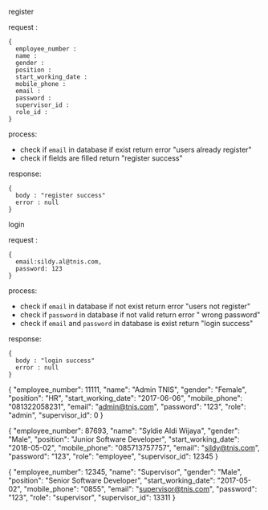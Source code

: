 register

request :
```
{
  employee_number : 
  name :
  gender :
  position :
  start_working_date :
  mobile_phone :  
  email :
  password :
  supervisor_id :
  role_id :
}
```

process:
- check if ```email``` in database if exist return error "users already register"
- check if fields are filled return "register success"

response: 
```
{
  body : "register success"
  error : null
}
```


login

request :
```
{
  email:sildy.al@tnis.com,
  password: 123
}
```

process:
- check if ```email``` in database if not exist return error "users not register"
- check if ```password``` in database if not valid return error " wrong password"
- check if ```email``` and ```password``` in database is exist return "login success"

response: 
```
{
  body : "login success"
  error : null
}
```


{
		"employee_number": 11111,
        "name": "Admin TNIS",
        "gender": "Female",
        "position": "HR",
        "start_working_date": "2017-06-06",
        "mobile_phone": "081322058231",
        "email": "admin@tnis.com",
        "password": "123",
        "role": "admin",
        "supervisor_id": 0
}

{
		"employee_number": 87693,
        "name": "Syldie Aldi Wijaya",
        "gender": "Male",
        "position": "Junior Software Developer",
        "start_working_date": "2018-05-02",
        "mobile_phone": "085713757757",
        "email": "sildy@tnis.com",
        "password": "123",
        "role": "employee",
        "supervisor_id": 12345
}

{
		"employee_number": 12345,
        "name": "Supervisor",
        "gender": "Male",
        "position": "Senior Software Developer",
        "start_working_date": "2017-05-02",
        "mobile_phone": "0855",
        "email": "supervisor@tnis.com",
        "password": "123",
        "role": "supervisor",
        "supervisor_id": 13311
}